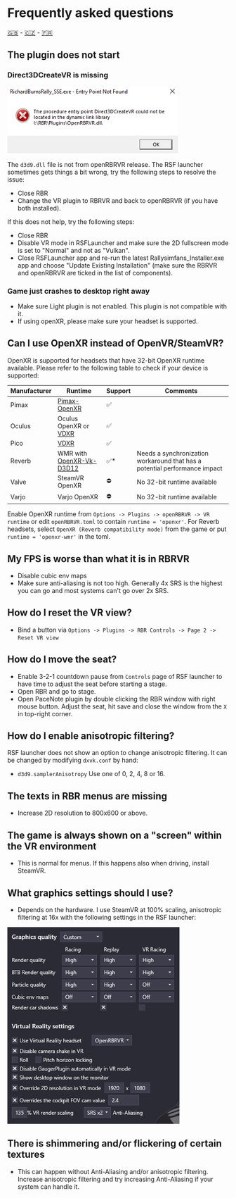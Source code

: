 # Frequently asked questions

[🇬🇧](FAQ.md) - [🇨🇿](FAQ_CZ.md) - [🇫🇷](FAQ_FR.md)

## The plugin does not start

### Direct3DCreateVR is missing

![Direct3DCreateVR missing](img/d3dcreatevr.png)

The `d3d9.dll` file is not from openRBRVR release. The RSF launcher sometimes
gets things a bit wrong, try the following steps to resolve the issue:

- Close RBR
- Change the VR plugin to RBRVR and back to openRBRVR (if you have both installed).

If this does not help, try the following steps:

- Close RBR
- Disable VR mode in RSFLauncher and make sure the 2D fullscreen mode is set to
  "Normal" and not as "Vulkan".
- Close RSFLauncher app and re-run the latest Rallysimfans\_Installer.exe app
  and choose "Update Existing Installation" (make sure the RBRVR and openRBRVR
  are ticked in the list of components).

### Game just crashes to desktop right away

- Make sure Light plugin is not enabled. This plugin is not compatible with it.
- If using openXR, please make sure your headset is supported.

## Can I use OpenXR instead of OpenVR/SteamVR?

OpenXR is supported for headsets that have 32-bit OpenXR runtime available.
Please refer to the following table to check if your device is supported:

| Manufacturer | Runtime                                                                    | Support     | Comments                                                                    |
| ------------ | -------------------------------------------------------------------------- | ----------- | --------------------------------------------------------------------------- |
| Pimax        | [Pimax-OpenXR](https://github.com/mbucchia/Pimax-OpenXR)                   | ✅          |                                                                             |
| Oculus       | Oculus OpenXR or [VDXR](https://github.com/mbucchia/VirtualDesktop-OpenXR) | ✅          |                                                                             |
| Pico         | [VDXR](https://github.com/mbucchia/VirtualDesktop-OpenXR)                  | ✅          |                                                                             |
| Reverb       | WMR with [OpenXR-Vk-D3D12](https://github.com/mbucchia/OpenXR-Vk-D3D12)    | ✅*         | Needs a synchronization workaround that has a potential performance impact  |
| Valve        | SteamVR OpenXR                                                             | ⛔          | No 32-bit runtime available                                                 |
| Varjo        | Varjo OpenXR                                                               | ⛔          | No 32-bit runtime available                                                 |

Enable OpenXR runtime from `Options -> Plugins -> openRBRVR -> VR runtime` or
edit `openRBRVR.toml` to contain `runtime = 'openxr'`. For Reverb headsets, select
`OpenXR (Reverb compatibility mode)` from the game or put `runtime =
'openxr-wmr'` in the toml.

## My FPS is worse than what it is in RBRVR

- Disable cubic env maps
- Make sure anti-aliasing is not too high. Generally 4x SRS is the highest you
  can go and most systems can't go over 2x SRS.

## How do I reset the VR view?

- Bind a button via `Options -> Plugins -> RBR Controls -> Page 2 -> Reset VR view`

## How do I move the seat?

- Enable 3-2-1 countdown pause from `Controls` page of RSF launcher to have
  time to adjust the seat before starting a stage.
- Open RBR and go to stage.
- Open PaceNote plugin by double clicking the RBR window with right mouse
  button. Adjust the seat, hit save and close the window from the `X` in
  top-right corner.

## How do I enable anisotropic filtering?

RSF launcher does not show an option to change anisotropic filtering. It can be
changed by modifying `dxvk.conf` by hand:

- `d3d9.samplerAnisotropy` Use one of 0, 2, 4, 8 or 16.

## The texts in RBR menus are missing

- Increase 2D resolution to 800x600 or above.

## The game is always shown on a "screen" within the VR environment

- This is normal for menus. If this happens also when driving, install SteamVR.

## What graphics settings should I use?

- Depends on the hardware. I use SteamVR at 100% scaling, anisotropic filtering
  at 16x with the following settings in the RSF launcher:

![Example settings](img/example_settings.png)

## There is shimmering and/or flickering of certain textures

- This can happen without Anti-Aliasing and/or anisotropic filtering. Increase
  anisotropic filtering and try increasing Anti-Aliasing if your system can
  handle it.
